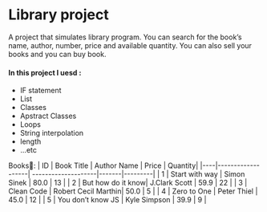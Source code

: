 # Library project

 A project that simulates library program. You can search for the book’s name, author, number, price and available quantity. You can also sell your books and you can buy book.
 

#### In this project I uesd :

* IF statement
* List 
* Classes
* Apstract Classes
* Loops
* String interpolation
* length
* ...etc


 
 Books📖:
| ID | Book Title        | Author Name         | Price | Quantity|
|----|-------------------| --------------------|-------|---------|
| 1  | Start with way    | Simon Sinek         | 80.0  | 13      |
| 2  | But how do it know| J.Clark Scott       | 59.9  | 22      |
| 3  | Clean Code        | Robert Cecil Marthin| 50.0  | 5       |
| 4  | Zero to One       | Peter Thiel         | 45.0  | 12      |
| 5  | You don’t know JS | Kyle Simpson        | 39.9  | 9       |

 

 

